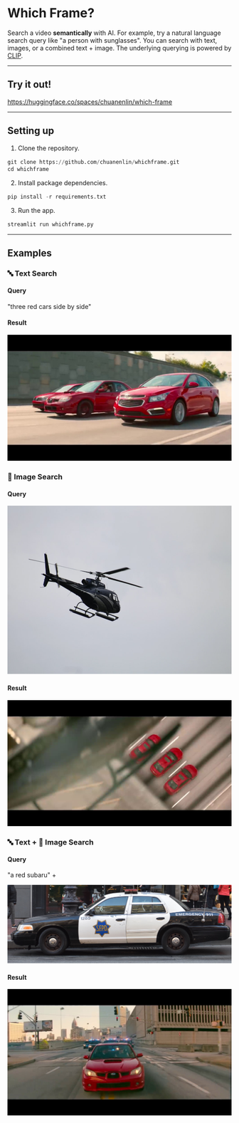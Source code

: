 # Which Frame?

Search a video **semantically** with AI. For example, try a natural language search query like "a person with sunglasses". You can search with text, images, or a combined text + image. The underlying querying is powered by [CLIP](https://github.com/openai/CLIP).

---

## Try it out!

https://huggingface.co/spaces/chuanenlin/which-frame

---

## Setting up

1.  Clone the repository.

```python
git clone https://github.com/chuanenlin/whichframe.git
cd whichframe
```

2.  Install package dependencies.

```python
pip install -r requirements.txt
```

3.  Run the app.

```python
streamlit run whichframe.py
```

---

## Examples

### 🔤 Text Search

#### Query

"three red cars side by side"

#### Result

![three-red-cars-side-by-side](examples/three-red-cars-side-by-side.jpeg)

### 🌅 Image Search

#### Query

![police-car-query](examples/helicopter-query.jpeg)

#### Result

![police-car-result](examples/helicopter-result.jpeg)

### 🔤 Text + 🌅 Image Search

#### Query

"a red subaru" +

![police-car-query](examples/police-car-query.jpeg)

#### Result

![subaru-and-police-car-result](examples/subaru-and-police-car-result.jpeg)
